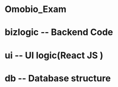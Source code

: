 # Omobio_Exam

# bizlogic  -- Backend Code
# ui        -- UI logic(React JS )
# db        -- Database structure
